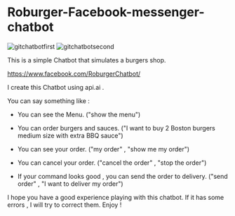 # Roburger-Facebook-messenger-chatbot

![gitchatbotfirst](https://cloud.githubusercontent.com/assets/22049583/21677884/de2d315e-d344-11e6-8512-ddd8f9c31c74.jpg)
![gitchatbotsecond](https://cloud.githubusercontent.com/assets/22049583/21677885/e023ab28-d344-11e6-9891-ab543e033a45.jpg)


This is a simple Chatbot that simulates a burgers shop.


https://www.facebook.com/RoburgerChatbot/


I create this Chatbot using api.ai .


You can say something like : 

- You can see the Menu. ("show the menu")

- You can order burgers and sauces. ("I want to buy 2 Boston burgers medium size with extra BBQ sauce")

- You can see your order. ("my order" , "show me my order")

- You can cancel your order. ("cancel the order" , "stop the order")

- If your command looks good , you can send the order to delivery. ("send order" , "I want to deliver my order")



I hope you have a good experience playing with this chatbot.
If it has some errors , I will try to correct them.
Enjoy !
